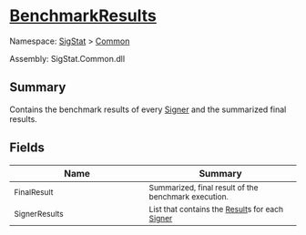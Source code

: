 # [BenchmarkResults](./BenchmarkResults.md)

Namespace: [SigStat]() > [Common](./README.md)

Assembly: SigStat.Common.dll

## Summary
Contains the benchmark results of every [Signer](../../../../../docs/md/SigStat/Common/Signer.md) and the summarized final results.

## Fields

| Name<div><a href="#"><img width=400></a></div> | Summary<div><a href="#"><img width=475></a></div> | 
| --- | --- | 
| <sub>FinalResult</sub> | <sub>Summarized, final result of the benchmark execution.</sub> | 
| <sub>SignerResults</sub> | <sub>List that contains the [Result](../../../../../docs/md/SigStat/Common/Result.md)s for each [Signer](../../../../../docs/md/SigStat/Common/Signer.md)</sub> | 


